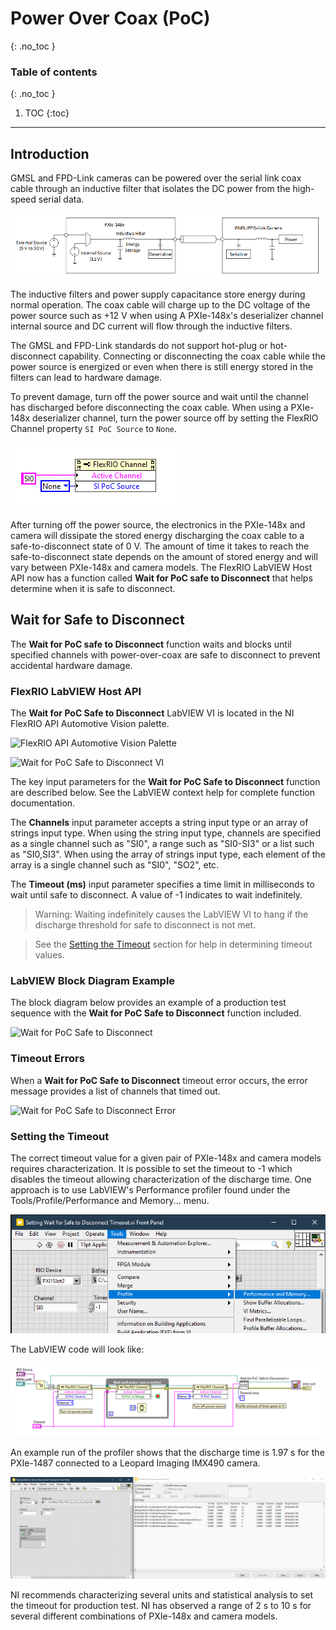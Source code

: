 # Power Over Coax (PoC)
{: .no_toc }

### Table of contents
{: .no_toc }

1. TOC
{:toc}

---

## Introduction
GMSL and FPD-Link cameras can be powered over the serial link coax cable through an inductive filter that isolates the DC power from the high-speed serial data.

![PoC-System-Diagram](../../images/PoC-System-Diagram.png)

The inductive filters and power supply capacitance store energy during normal operation. The coax cable will charge up to the DC voltage of the power source such as +12 V when using A PXIe-148x's deserializer channel internal source and DC current will flow through the inductive filters. 

The GMSL and FPD-Link standards do not support hot-plug or hot-disconnect capability. Connecting or disconnecting the coax cable while the power source is energized or even when there is still energy stored in the filters can lead to hardware damage.

To prevent damage, turn off the power source and wait until the channel has discharged before disconnecting the coax cable. When using a PXIe-148x deserializer channel, turn the power source off by setting the FlexRIO Channel property `SI PoC Source` to `None`.

![SI-PoC-Source-Property](../../images/SI-PoC-Source-Property.png)

After turning off the power source, the electronics in the PXIe-148x and camera will dissipate the stored energy discharging the coax cable to a safe-to-disconnect state of 0 V. The amount of time it takes to reach the safe-to-disconnect state depends on the amount of stored energy and will vary between PXIe-148x and camera models. The FlexRIO LabVIEW Host API now has a function called **Wait for PoC safe to Disconnect** that helps determine when it is safe to disconnect.

## Wait for Safe to Disconnect
The **Wait for PoC safe to Disconnect** function waits and blocks until specified channels with power-over-coax are safe to disconnect to prevent accidental hardware damage. 

### FlexRIO LabVIEW Host API
The **Wait for PoC Safe to Disconnect** LabVIEW VI is located in the NI FlexRIO API Automotive Vision palette.

![FlexRIO API Automotive Vision Palette](../../images/FlexRIO-API-Automotive-Vision-Palette.png)

![Wait for PoC Safe to Disconnect VI](../../images/Wait-for-PoC-Safe-to-Disconnect.png)

The key input parameters for the **Wait for PoC Safe to Disconnect** function are described below. See the LabVIEW context help for complete function documentation.

The **Channels** input parameter accepts a string input type or an array of strings input type. When using the string input type, channels are specified as a single channel such as "SI0", a range such as "SI0-SI3" or a list such as "SI0,SI3". When using the array of strings input type, each element of the array is a single channel such as "SI0", "SO2", etc.

The **Timeout (ms)** input parameter specifies a time limit in milliseconds to wait until safe to disconnect. A value of -1 indicates to wait indefinitely.

> Warning: Waiting indefinitely causes the LabVIEW VI to hang if the discharge threshold for safe to disconnect is not met.

> See the [Setting the Timeout](#setting-the-timeout) section for help in determining timeout values.

### LabVIEW Block Diagram Example
The block diagram below provides an example of a production test sequence with the **Wait for PoC Safe to Disconnect** function included.

![Wait for PoC Safe to Disconnect](../../images/Wait-For-PoC-Safe-To-Disconnect-Example.png)

### Timeout Errors
When a **Wait for PoC Safe to Disconnect** timeout error occurs, the error message provides a list of channels that timed out.

![Wait for PoC Safe to Disconnect Error](../../images/Wait-For-PoC-Safe-To-Disconnect-Error.png)

### Setting the Timeout
The correct timeout value for a given pair of PXIe-148x and camera models requires characterization. It is possible to set the timeout to -1 which disables the timeout allowing characterization of the discharge time. One approach is to use LabVIEW's Performance profiler found under the Tools/Profile/Performance and Memory... menu.

![Tool-Profile-Menu](../../images/Tools-Profile-Menu.png)

The LabVIEW code will look like:

![Setting-Timeout-Diagram](../../images/Setting-Timeout-Diagram.png)

An example run of the profiler shows that the discharge time is 1.97 s for the PXIe-1487 connected to a Leopard Imaging IMX490 camera.

![Setting-Wait-Safe-Disconnect-Timeout](../../images/Setting-Wait-Safe-Disconnect-Timeout.png)

NI recommends characterizing several units and statistical analysis to set the timeout for production test. NI has observed a range of 2 s to 10 s for several different combinations of PXIe-148x and camera models.
